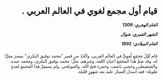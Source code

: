 <h1 dir="rtl">قيام أول مجمع لغوي في العالم العربي .</h1>

<h5 dir="rtl">العام الهجري:  1309

الشهر القمري: شوال

العام الميلادي: 1892</h5>

<p dir="rtl">قام أوَّلُ مَجمَعٍ لُغويٍّ في العالَم العربي، واتَّخَذَ من قصر "محمد توفيق البكري" بمصرَ مقرًّا له، وقد ضَمَّ هذا المجمَعَ أعيانَ اللغة، وغيرَهم، مثلُ: محمد توفيق البكري، ومحمد عبده، والشنقيطي، وحفني ناصف، وحمزة فتح الله، والمويلحي. ولم يستمِرَّ هذا المجمع لمدةٍ طويلة؛ فقد أُسدلَ الستار عليه بعد شهورٍ قليلة.</p></br>
